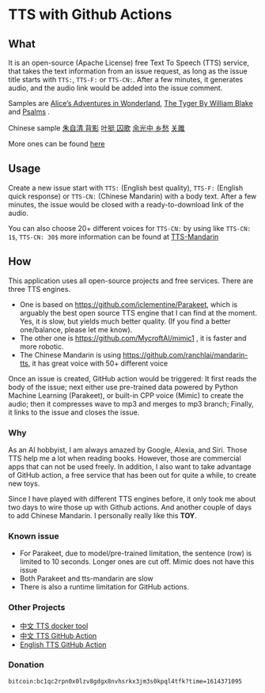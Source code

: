 # TTS with Github Actions

## What

It is an open-source (Apache License) free Text To Speech (TTS) service, that takes the text information from an issue request, as long as the issue title starts with `TTS:`, `TTS-F:` or `TTS-CN:`. After a few minutes, it generates audio, and the audio link would be added into the issue comment.

Samples are [Alice’s Adventures in Wonderland](https://github.com/l-O-O-l/TTS-action/issues/5), [The Tyger By William Blake](https://github.com/l-O-O-l/TTS-action/issues/2) and [Psalms](https://github.com/l-O-O-l/TTS-action/issues/4) . 

Chinese sample [朱自清 背影](https://github.com/l-O-O-l/TTS-action/issues/11) [叶挺 囚歌](https://github.com/l-O-O-l/TTS-action/issues/10) [余光中 乡愁](https://github.com/l-O-O-l/TTS-action/issues/8) [关雎](https://github.com/l-O-O-l/TTS-action/issues/9)

More ones can be found [here](https://github.com/l-O-O-l/TTS-action/issues?q=is%3Aissue+is%3Aclosed++TTS)

## Usage
Create a new issue start with `TTS:` (English best quality),  `TTS-F:` (English quick response) or `TTS-CN:` (Chinese Mandarin) with a body text. After a few minutes, the issue would be closed with a ready-to-download link of the audio.

You can also choose 20+ different voices for `TTS-CN:` by using like `TTS-CN: 1$`, `TTS-CN: 30$` more information can be found at [TTS-Mandarin](https://github.com/privapps/TTS-Mandarin)

## How
This application uses all open-source projects and free services. There are three TTS engines. 
* One is based on https://github.com/iclementine/Parakeet, which is arguably the best open source TTS engine that I can find at the moment. Yes, it is slow, but yields much better quality. (If you find a better one/balance, please let me know). 
* The other one is https://github.com/MycroftAI/mimic1 , it is faster and more robotic. 
* The Chinese Mandarin is using https://github.com/ranchlai/mandarin-tts, it has great voice with 50+ different voice

Once an issue is created, GitHub action would be triggered: It first reads the body of the issue; next either use pre-trained data powered by Python Machine Learning (Parakeet), or built-in CPP voice (Mimic) to create the audio; then it compresses wave to mp3 and merges to mp3 branch; Finally, it links to the issue and closes the issue.

### Why
As an AI hobbyist, I am always amazed by Google, Alexia, and Siri. Those TTS help me a lot when reading books. However, those are commercial apps that can not be used freely. In addition, I also want to take advantage of GitHub action, a free service that has been out for quite a while, to create new toys.

Since I have played with different TTS engines before, it only took me about two days to wire those up with Github actions. And another couple of days to add Chinese Mandarin. I personally really like this **TOY**.

### Known issue
* For Parakeet, due to model/pre-trained limitation, the sentence (row) is limited to 10 seconds. Longer ones are cut off. Mimic does not have this issue
* Both Parakeet and tts-mandarin are slow
* There is also a runtime limitation for GitHub actions.

### Other Projects
* [中文 TTS docker tool](https://github.com/privapps/TTS-Mandarin/tree/docker)
* [中文 TTS GitHub Action](https://github.com/privapps/TTS-Mandarin)
* [English TTS GitHub Action](https://github.com/privapps/TTS-Parakeet)


### Donation
```
bitcoin:bc1qc2rpn0x0lzv8gdgx8nvhsrkx3jm3s0kpql4tfk?time=1614371095
```
